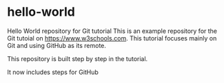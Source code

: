 # hello-world
Hello World repository for Git tutorial
This is an example repository for the Git tutoial on https://www.w3schools.com.
This tutorial focuses mainly on Git and using GitHub as its remote.

This repository is built step by step in the tutorial.

It now includes steps for GitHub
